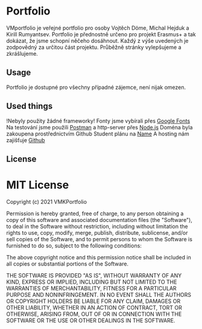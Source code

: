 # Portfolio

VMportfolio je veřejné portfolio pro osoby Vojtěch Döme, Michal Hejduk a Kirill Rumyantsev.
Portfolio je přednostně určeno pro projekt Erasmus+ a tak dokázat, že jsme schopní něčeho dosáhnout.
Každý z výše uvedených je zodpovědný za určitou část projektu. Průběžně stránky vylepšujeme a zkrášlujeme.

## Usage

Portfolio je dostupné pro všechny případné zájemce, není nijak omezen.

## Used things

!Nebyly použity žádné frameworky!
Fonty jsme vybírali přes [Google Fonts](https://fonts.googleapis.com/)
Na testování jsme použili [Postman](https://web.postman.co/) a http-server přes [Node.js](https://nodejs.org/en/)
Doména byla zakoupena prostřednictvím Github Student plánu na [Name](https://www.name.com/)
A hosting nám zajišťuje [Github](https://github.com/VMsite/vmsite.github.io)

## License
# MIT License

Copyright (c) 2021 VMKPortfolio

Permission is hereby granted, free of charge, to any person obtaining a copy
of this software and associated documentation files (the "Software"), to deal
in the Software without restriction, including without limitation the rights
to use, copy, modify, merge, publish, distribute, sublicense, and/or sell
copies of the Software, and to permit persons to whom the Software is
furnished to do so, subject to the following conditions:

The above copyright notice and this permission notice shall be included in all
copies or substantial portions of the Software.

THE SOFTWARE IS PROVIDED "AS IS", WITHOUT WARRANTY OF ANY KIND, EXPRESS OR
IMPLIED, INCLUDING BUT NOT LIMITED TO THE WARRANTIES OF MERCHANTABILITY,
FITNESS FOR A PARTICULAR PURPOSE AND NONINFRINGEMENT. IN NO EVENT SHALL THE
AUTHORS OR COPYRIGHT HOLDERS BE LIABLE FOR ANY CLAIM, DAMAGES OR OTHER
LIABILITY, WHETHER IN AN ACTION OF CONTRACT, TORT OR OTHERWISE, ARISING FROM,
OUT OF OR IN CONNECTION WITH THE SOFTWARE OR THE USE OR OTHER DEALINGS IN THE
SOFTWARE.
